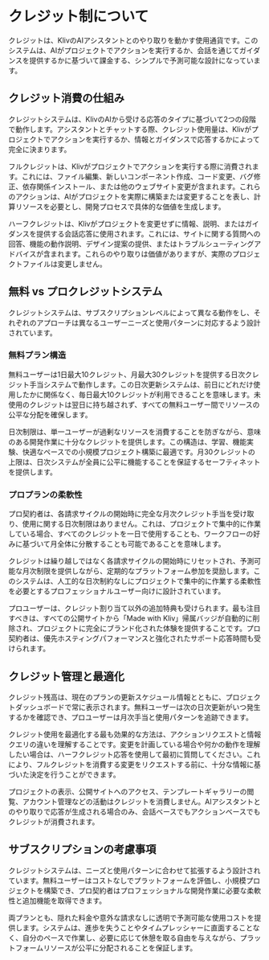# クレジット制について

クレジットは、KlivのAIアシスタントとのやり取りを動かす使用通貨です。このシステムは、AIがプロジェクトでアクションを実行するか、会話を通じてガイダンスを提供するかに基づいて課金する、シンプルで予測可能な設計になっています。

## クレジット消費の仕組み

クレジットシステムは、KlivのAIから受ける応答のタイプに基づいて2つの段階で動作します。アシスタントとチャットする際、クレジット使用量は、Klivがプロジェクトでアクションを実行するか、情報とガイダンスで応答するかによって完全に決まります。

フルクレジットは、Klivがプロジェクトでアクションを実行する際に消費されます。これには、ファイル編集、新しいコンポーネント作成、コード変更、バグ修正、依存関係インストール、または他のウェブサイト変更が含まれます。これらのアクションは、AIがプロジェクトを実際に構築または変更することを表し、計算リソースを必要とし、開発プロセスで具体的な価値を生成します。

ハーフクレジットは、Klivがプロジェクトを変更せずに情報、説明、またはガイダンスを提供する会話応答に使用されます。これには、サイトに関する質問への回答、機能の動作説明、デザイン提案の提供、またはトラブルシューティングアドバイスが含まれます。これらのやり取りは価値がありますが、実際のプロジェクトファイルは変更しません。

## 無料 vs プロクレジットシステム

クレジットシステムは、サブスクリプションレベルによって異なる動作をし、それぞれのアプローチは異なるユーザーニーズと使用パターンに対応するよう設計されています。

### 無料プラン構造

無料ユーザーは1日最大10クレジット、月最大30クレジットを提供する日次クレジット手当システムで動作します。この日次更新システムは、前日にどれだけ使用したかに関係なく、毎日最大10クレジットが利用できることを意味します。未使用のクレジットは翌日に持ち越されず、すべての無料ユーザー間でリソースの公平な分配を確保します。

日次制限は、単一ユーザーが過剰なリソースを消費することを防ぎながら、意味のある開発作業に十分なクレジットを提供します。この構造は、学習、機能実験、快適なペースでの小規模プロジェクト構築に最適です。月30クレジットの上限は、日次システムが全員に公平に機能することを保証するセーフティネットを提供します。

### プロプランの柔軟性

プロ契約者は、各請求サイクルの開始時に完全な月次クレジット手当を受け取り、使用に関する日次制限はありません。これは、プロジェクトで集中的に作業している場合、すべてのクレジットを一日で使用することも、ワークフローの好みに基づいて月全体に分散することも可能であることを意味します。

クレジットは繰り越しではなく各請求サイクルの開始時にリセットされ、予測可能な月次制限を提供しながら、定期的なプラットフォーム参加を奨励します。このシステムは、人工的な日次制約なしにプロジェクトで集中的に作業する柔軟性を必要とするプロフェッショナルユーザー向けに設計されています。

プロユーザーは、クレジット割り当て以外の追加特典も受けられます。最も注目すべきは、すべての公開サイトから「Made with Kliv」帰属バッジが自動的に削除され、プロジェクトに完全にブランド化された体験を提供することです。プロ契約者は、優先ホスティングパフォーマンスと強化されたサポート応答時間も受けられます。

## クレジット管理と最適化

クレジット残高は、現在のプランの更新スケジュール情報とともに、プロジェクトダッシュボードで常に表示されます。無料ユーザーは次の日次更新がいつ発生するかを確認でき、プロユーザーは月次手当と使用パターンを追跡できます。

クレジット使用を最適化する最も効果的な方法は、アクションリクエストと情報クエリの違いを理解することです。変更を計画している場合や何かの動作を理解したい場合は、ハーフクレジット応答を使用して最初に質問してください。これにより、フルクレジットを消費する変更をリクエストする前に、十分な情報に基づいた決定を行うことができます。

プロジェクトの表示、公開サイトへのアクセス、テンプレートギャラリーの閲覧、アカウント管理などの活動はクレジットを消費しません。AIアシスタントとのやり取りで応答が生成される場合のみ、会話ベースでもアクションベースでもクレジットが消費されます。

## サブスクリプションの考慮事項

クレジットシステムは、ニーズと使用パターンに合わせて拡張するよう設計されています。無料ユーザーはコストなしでプラットフォームを評価し、小規模プロジェクトを構築でき、プロ契約者はプロフェッショナルな開発作業に必要な柔軟性と追加機能を取得できます。

両プランとも、隠れた料金や意外な請求なしに透明で予測可能な使用コストを提供します。システムは、進歩を失うことやタイムプレッシャーに直面することなく、自分のペースで作業し、必要に応じて休憩を取る自由を与えながら、プラットフォームリソースが公平に分配されることを保証します。
